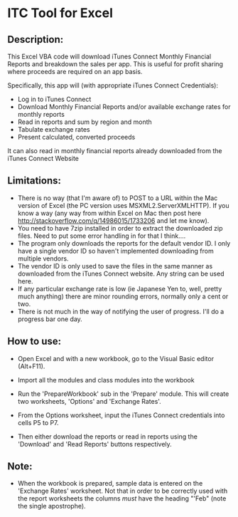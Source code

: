 ITC Tool for Excel
==================

Description:
------------
This Excel VBA code will download iTunes Connect Monthly Financial Reports and breakdown the sales per app.  This is useful for profit sharing where proceeds are required on an app basis.

Specifically, this app will (with appropriate iTunes Connect Credentials):
- Log in to iTunes Connect
- Download Monthly Financial Reports and/or available exchange rates for monthly reports
- Read in reports and sum by region and month
- Tabulate exchange rates
- Present calculated, converted proceeds

It can also read in monthly financial reports already downloaded from the iTunes Connect Website

Limitations:
------------
- There is no way (that I'm aware of) to POST to a URL within the Mac version of Excel (the PC version uses MSXML2.ServerXMLHTTP).  If you know a way (any way from within Excel on Mac then post here http://stackoverflow.com/q/14986015/1733206 and let me know).
- You need to have 7zip installed in order to extract the downloaded zip files.  Need to put some error handling in for that I think....
- The program only downloads the reports for the default vendor ID.  I only have a single vendor ID so haven't implemented downloading from multiple vendors.
- The vendor ID is only used to save the files in the same manner as downloaded from the iTunes Connect website.  Any string can be used here.
- If any particular exchange rate is low (ie Japanese Yen to, well, pretty much anything) there are minor rounding errors, normally only a cent or two.
- There is not much in the way of notifying the user of progress.  I'll do a progress bar one day.

How to use:
-----------
- Open Excel and with a new workbook, go to the Visual Basic editor (Alt+F11).
- Import all the modules and class modules into the workbook
- Run the 'PrepareWorkbook' sub in the 'Prepare' module.  This will create two worksheets, 'Options' and 'Exchange Rates'.

- From the Options worksheet, input the iTunes Connect credentials into cells P5 to P7.
- Then either download the reports or read in reports using the 'Download' and 'Read Reports' buttons respectively.

Note: 
-----
- When the workbook is prepared, sample data is entered on the 'Exchange Rates' worksheet.  Not that in order to be correctly used with the report worksheets the columns *must* have the heading "'Feb" (note the single apostrophe).
